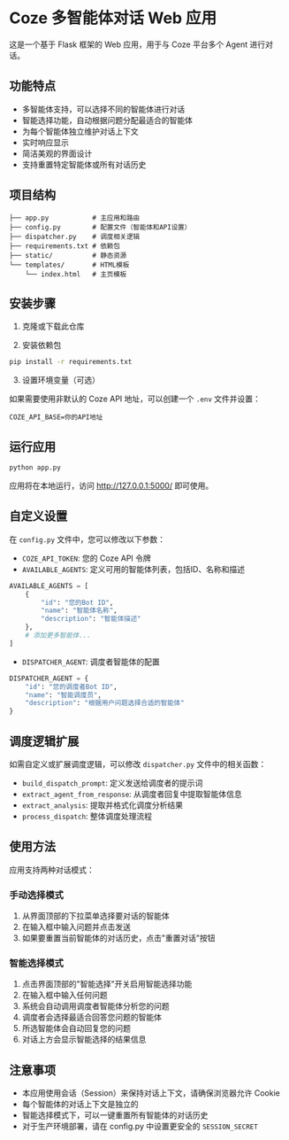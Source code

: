 # Coze 多智能体对话 Web 应用

这是一个基于 Flask 框架的 Web 应用，用于与 Coze 平台多个 Agent 进行对话。

## 功能特点

- 多智能体支持，可以选择不同的智能体进行对话
- 智能选择功能，自动根据问题分配最适合的智能体
- 为每个智能体独立维护对话上下文
- 实时响应显示
- 简洁美观的界面设计
- 支持重置特定智能体或所有对话历史

## 项目结构

```
├── app.py           # 主应用和路由
├── config.py        # 配置文件（智能体和API设置）
├── dispatcher.py    # 调度相关逻辑
├── requirements.txt # 依赖包
├── static/          # 静态资源
└── templates/       # HTML模板
    └── index.html   # 主页模板
```

## 安装步骤

1. 克隆或下载此仓库

2. 安装依赖包

```bash
pip install -r requirements.txt
```

3. 设置环境变量（可选）

如果需要使用非默认的 Coze API 地址，可以创建一个 `.env` 文件并设置：

```
COZE_API_BASE=你的API地址
```

## 运行应用

```bash
python app.py
```

应用将在本地运行，访问 http://127.0.0.1:5000/ 即可使用。

## 自定义设置

在 `config.py` 文件中，您可以修改以下参数：

- `COZE_API_TOKEN`: 您的 Coze API 令牌
- `AVAILABLE_AGENTS`: 定义可用的智能体列表，包括ID、名称和描述
  
```python
AVAILABLE_AGENTS = [
    {
        "id": "您的Bot ID",
        "name": "智能体名称",
        "description": "智能体描述"
    },
    # 添加更多智能体...
]
```

- `DISPATCHER_AGENT`: 调度者智能体的配置

```python
DISPATCHER_AGENT = {
    "id": "您的调度者Bot ID",
    "name": "智能调度员",
    "description": "根据用户问题选择合适的智能体"
}
```

## 调度逻辑扩展

如需自定义或扩展调度逻辑，可以修改 `dispatcher.py` 文件中的相关函数：

- `build_dispatch_prompt`: 定义发送给调度者的提示词
- `extract_agent_from_response`: 从调度者回复中提取智能体信息
- `extract_analysis`: 提取并格式化调度分析结果
- `process_dispatch`: 整体调度处理流程

## 使用方法

应用支持两种对话模式：

### 手动选择模式
1. 从界面顶部的下拉菜单选择要对话的智能体
2. 在输入框中输入问题并点击发送
3. 如果要重置当前智能体的对话历史，点击"重置对话"按钮

### 智能选择模式
1. 点击界面顶部的"智能选择"开关启用智能选择功能
2. 在输入框中输入任何问题
3. 系统会自动调用调度者智能体分析您的问题
4. 调度者会选择最适合回答您问题的智能体
5. 所选智能体会自动回复您的问题
6. 对话上方会显示智能选择的结果信息

## 注意事项

- 本应用使用会话（Session）来保持对话上下文，请确保浏览器允许 Cookie
- 每个智能体的对话上下文是独立的
- 智能选择模式下，可以一键重置所有智能体的对话历史
- 对于生产环境部署，请在 config.py 中设置更安全的 `SESSION_SECRET` 